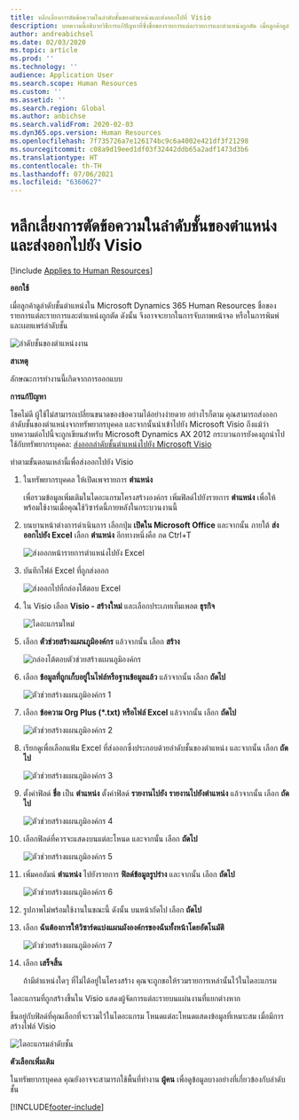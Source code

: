 ```yaml
---
title: หลีกเลี่ยงการตัดข้อความในลำดับชั้นของตำแหน่งและส่งออกไปที่ Visio
description: บทความนี้อธิบายวิธีการแก้ปัญหาที่ซึ่งชื่อของรายการแต่ละรายการและตำแหน่งถูกตัด เมื่อลูกค้าดูลำดับชั้นตำแหน่งใน Microsoft Dynamics 365 Human Resources การตัดข้อความสามารถทำให้ยากในการจับภาพหน้าจอหรือพิมพ์ลำดับชั้น
author: andreabichsel
ms.date: 02/03/2020
ms.topic: article
ms.prod: ''
ms.technology: ''
audience: Application User
ms.search.scope: Human Resources
ms.custom: ''
ms.assetid: ''
ms.search.region: Global
ms.author: anbichse
ms.search.validFrom: 2020-02-03
ms.dyn365.ops.version: Human Resources
ms.openlocfilehash: 7f735726a7e126174bc9c6a4002e421df3f21298
ms.sourcegitcommit: c08a9d19eed1df03f32442ddb65a2adf1473d3b6
ms.translationtype: HT
ms.contentlocale: th-TH
ms.lasthandoff: 07/06/2021
ms.locfileid: "6360627"
---
```

# <a name="avoid-text-truncation-on-the-position-hierarchy-and-export-to-visio"></a>หลีกเลี่ยงการตัดข้อความในลำดับชั้นของตำแหน่งและส่งออกไปยัง Visio

[!include [Applies to Human Resources](../includes/applies-to-hr.md)]

**ออกใช้**

เมื่อลูกค้าดูลำดับชั้นตำแหน่งใน Microsoft Dynamics 365 Human Resources ชื่อของรายการแต่ละรายการและตำแหน่งถูกตัด ดังนั้น จึงอาจจะยากในการจับภาพหน้าจอ หรือในการพิมพ์และเผยแพร่ลำดับชั้น

![ลำดับชั้นของตำแหน่งงาน](media/position-h.png)

**สาเหตุ**

ลักษณะการทำงานนี้เกิดจากการออกแบบ

**การแก้ปัญหา**

โชคไม่ดี ผู้ใช้ไม่สามารถเปลี่ยนขนาดของข้อความได้อย่างง่ายดาย อย่างไรก็ตาม คุณสามารถส่งออกลำดับชั้นของตำแหน่งจากทรัพยากรบุคคล และจากนั้นนำเข้าไปยัง Microsoft Visio ถึงแม้ว่าบทความต่อไปนี้จะถูกเขียนสำหรับ Microsoft Dynamics AX 2012 กระบวนการยังคงถูกนำไปใช้กับทรัพยากรบุคคล: [ส่งออกลำดับชั้นตำแหน่งไปยัง Microsoft Visio](/dynamicsax-2012/appuser-itpro/export-a-position-hierarchy-to-microsoft-visio)

ทำตามขั้นตอนเหล่านี้เพื่อส่งออกไปยัง Visio

1. ในทรัพยากรบุคคล ให้เปิดเพจรายการ **ตำแหน่ง**

    เพื่อรวมข้อมูลเพิ่มเติมในไดอะแกรมโครงสร้างองค์กร เพิ่มฟิลด์ไปยังรายการ **ตำแหน่ง** เพื่อให้พร้อมใช้งานเมื่อคุณใช้วิซาร์ดนี้ภายหลังในกระบวนงานนี้

2. บนบานหน้าต่างการดำเนินการ เลือกปุ่ม **เปิดใน Microsoft Office** และจากนั้น ภายใต้ **ส่งออกไปยัง Excel** เลือก **ตำแหน่ง** อีกทางหนึ่งคือ กด Ctrl+T

    ![ส่งออกหน้ารายการตำแหน่งไปยัง Excel](media/org-admin.png)

3. บันทึกไฟล์ Excel ที่ถูกส่งออก

    ![ส่งออกไปที่กล่องโต้ตอบ Excel](media/export-excel.png)

4. ใน Visio เลือก **Visio - สร้างใหม่** และเลือกประเภทเท็มเพลต **ธุรกิจ**

    ![ไดอะแกรมใหม่](media/new.png)

5. เลือก **ตัวช่วยสร้างแผนภูมิองค์กร** แล้วจากนั้น เลือก **สร้าง**

    ![กล่องโต้ตอบตัวช่วยสร้างแผนภูมิองค์กร](media/orgchart-wizard.png)

6. เลือก **ข้อมูลที่ถูกเก็บอยู่ในไฟล์หรือฐานข้อมูลแล้ว** แล้วจากนั้น เลือก **ถัดไป**

    ![ตัวช่วยสร้างแผนภูมิองค์กร 1](media/orgchart-wizard7.png)

7. เลือก **ข้อความ Org Plus (\*.txt) หรือไฟล์ Excel** แล้วจากนั้น เลือก **ถัดไป**

    ![ตัวช่วยสร้างแผนภูมิองค์กร 2](media/orgchart-wizard3.png)

8. เรียกดูเพื่อเลือกแฟ้ม Excel ที่ส่งออกซึ่งประกอบด้วยลำดับชั้นของตำแหน่ง และจากนั้น เลือก **ถัดไป**

    ![ตัวช่วยสร้างแผนภูมิองค์กร 3](media/orgchart-wizard2.png)

9. ตั้งค่าฟิลด์ **ชื่อ** เป็น **ตำแหน่ง** ตั้งค่าฟิลด์ **รายงานไปยัง** **รายงานไปยังตำแหน่ง** แล้วจากนั้น เลือก **ถัดไป**

    ![ตัวช่วยสร้างแผนภูมิองค์กร 4](media/orgchart-wizard1.png)

10. เลือกฟิลด์ที่ควรจะแสดงบนแต่ละโหนด และจากนั้น เลือก **ถัดไป**

    ![ตัวช่วยสร้างแผนภูมิองค์กร 5](media/orgchart-wizard5.png)

11. เพิ่มคอลัมน์ **ตำแหน่ง** ไปยังรายการ **ฟิลด์ข้อมูลรูปร่าง** และจากนั้น เลือก **ถัดไป**

    ![ตัวช่วยสร้างแผนภูมิองค์กร 6](media/orgchart-wizard6.png)

12. รูปภาพไม่พร้อมใช้งานในขณะนี้ ดังนั้น บนหน้าถัดไป เลือก **ถัดไป**
13. เลือก **ฉันต้องการให้วิซาร์ดแบ่งแผนผังองค์กรของฉันทั้งหน้าโดยอัตโนมัติ**

    ![ตัวช่วยสร้างแผนภูมิองค์กร 7](media/orgchart-wizard4.png)

14. เลือก **เสร็จสิ้น**

    ถ้ามีตำแหน่งใดๆ ที่ไม่ได้อยู่ในโครงสร้าง คุณจะถูกขอให้รวมรายการเหล่านั้นไว้ในไดอะแกรม

ไดอะแกรมที่ถูกสร้างขึ้นใน Visio แสดงผู้จัดการแต่ละรายบนแผ่นงานที่แยกต่างหาก

ขึ้นอยู่กับฟิลด์ที่คุณเลือกที่จะรวมไว้ในไดอะแกรม โหนดแต่ละโหนดแสดงข้อมูลที่เหมาะสม เมื่อมีการสร้างไฟล์ Visio

![ไดอะแกรมลำดับชั้น](media/hierarchy.png)

**ตัวเลือกเพิ่มเติม**

ในทรัพยากรบุคคล คุณยังอาจจะสามารถใช้พื้นที่ทำงาน **ผู้คน** เพื่อดูข้อมูลบางอย่างที่เกี่ยวข้องกับลำดับชั้น


[!INCLUDE[footer-include](../includes/footer-banner.md)]